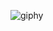 ![giphy](https://user-images.githubusercontent.com/105043706/233656001-746cf1c6-6bab-41fb-80aa-e38d60429cfe.gif)
